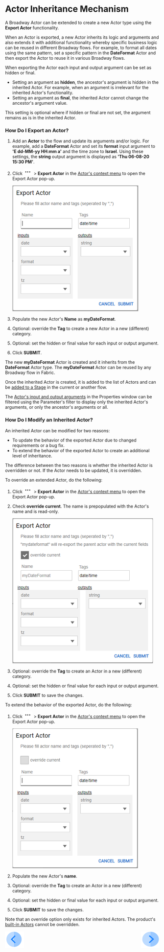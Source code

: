 # Actor Inheritance Mechanism

A Broadway Actor can be extended to create a new Actor type using the **Export Actor** functionality. 

When an Actor is exported, a new Actor inherits its logic and arguments and also extends it with additional functionality whereby specific business logic can be reused in different Broadway flows. For example, to format all dates using the same pattern, set a specific pattern in the **DateFormat** Actor and then export the Actor to reuse it in various Broadway flows. 

When exporting the Actor each input and output argument can be set as hidden or final. 

* Setting an argument as **hidden**, the ancestor's argument is hidden in the inherited Actor. For example, when an argument is irrelevant for the inherited Actor's functionality.
* Setting an argument as **final**, the inherited Actor cannot change the ancestor's argument value. 

This setting is optional where if hidden or final are not set, the argument remains as is in the inherited Actor.

### How Do I Export an Actor?

1. Add an **Actor** to the flow and update its arguments and/or logic. For example, add a **DateFormat**  Actor and set its **format** input argument to **'E  dd-MM-yy HH:mm a'** and the time zone to **Israel**. Using these settings, the **string** output argument is displayed as **'Thu  06-08-20 15:30 PM'**.

2. Click ![dots](images/99_19_dots.PNG) > **Export Actor** in the [Actor's context menu](18_broadway_flow_window.md#actor-context-menu) to open the Export Actor pop-up.

   ![export](images/99_06_export_1.PNG)

3. Populate the new Actor's **Name** as **myDateFormat**. 

4. Optional: override the **Tag** to create a new Actor in a new (different) category.

5. Optional: set the hidden or final value for each input or output argument.

6. Click **SUBMIT**. 


The new **myDateFormat** Actor is created and it inherits from the **DateFormat** Actor type. The **myDateFormat** Actor can be reused by any Broadway flow in Fabric.

Once the inherited Actor is created, it is added to the list of Actors and can be [added to a Stage](03_broadway_actor.md#how-do-i-add-actor-to-stage) in the current or another flow.

The [Actor's input and output arguments](03_broadway_actor_window.md#properties-overview) in the Properties window can be filtered using the Parameter's filter to display only the inherited Actor's arguments, or only the ancestor's arguments or all.


### How Do I Modify an Inherited Actor?

An inherited Actor can be modified for two reasons:

- To update the behavior of the exported Actor due to changed requirements or a bug fix. 
- To extend the behavior of the exported Actor to create an additional level of inheritance.

The difference between the two reasons is whether the inherited Actor is overridden or not.  If the Actor needs to be updated, it is overridden. 

To override an extended Actor, do the following: 

1. Click ![dots](images/99_19_dots.PNG) > **Export Actor** in the [Actor's context menu](18_broadway_flow_window.md#actor-context-menu) to open the Export Actor pop-up.

2. Check **override current**. The name is prepopulated with the Actor's name and is read-only.

   ![export](images/99_06_export_2.PNG)

3. Optional: override the **Tag** to create an Actor in a new (different) category.

4. Optional: set the hidden or final value for each input or output argument.

5. Click **SUBMIT** to save the changes.

To extend the behavior of the exported Actor, do the following:

1. Click ![dots](images/99_19_dots.PNG) > **Export Actor** in the [Actor's context menu](18_broadway_flow_window.md#actor-context-menu) to open the Export Actor pop-up.

   ![export](images/99_06_export_3.PNG)


2. Populate the new Actor's **name**. 

3. Optional: override the **Tag** to create an Actor in a new (different) category.

4. Optional: set the hidden or final value for each input or output argument.

5. Click **SUBMIT** to save the changes.

Note that an override option only exists for inherited Actors. The product's [built-in Actors](04_built_in_actor_types.md) cannot be overridden. 



[![Previous](/articles/images/Previous.png)](05_data_types.md)[<img align="right" width="60" height="54" src="/articles/images/Next.png">](07_broadway_flow_linking_actors.md)

